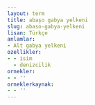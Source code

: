```yaml
---
layout: term
title: abaşo gabya yelkeni
slug: abaso-gabya-yelkeni
lisan: Türkçe
anlamlar:
- Alt gabya yelkeni
ozellikler:
- - isim
  - denizcilik
ornekler:
- - ''
orneklerkaynak:
- - ''
---
```

